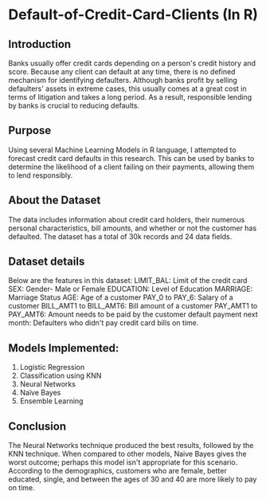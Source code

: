 # Default-of-Credit-Card-Clients (In R)

## Introduction
Banks usually offer credit cards depending on a person's credit history and score. Because any client can default at any time, there is no defined mechanism for identifying defaulters. Although banks profit by selling defaulters' assets in extreme cases, this usually comes at a great cost in terms of litigation and takes a long period. As a result, responsible lending by banks is crucial to reducing defaults.

## Purpose
Using several Machine Learning Models in R language, I attempted to forecast credit card defaults in this research. This can be used by banks to determine the likelihood of a client failing on their payments, allowing them to lend responsibly.
 
## About the Dataset
The data includes information about credit card holders, their numerous personal characteristics, bill amounts, and whether or not the customer has defaulted. The dataset has a total of 30k records and 24 data fields.

## Dataset details
Below are the features in this dataset:
LIMIT_BAL: Limit of the credit card
SEX: Gender- Male or Female
EDUCATION: Level of Education
MARRIAGE: Marriage Status
AGE: Age of a customer
PAY_0 to PAY_6: Salary of a customer
BILL_AMT1 to BILL_AMT6: Bill amount of a customer
PAY_AMT1 to PAY_AMT6: Amount needs to be paid by the customer
default payment next month: Defaulters who didn't pay credit card bills on time.

## Models Implemented:
1) Logistic Regression
2) Classification using KNN
3) Neural Networks
4) Naïve Bayes
5) Ensemble Learning

## Conclusion
The Neural Networks technique produced the best results, followed by the KNN technique. When compared to other models, Naive Bayes gives the worst outcome; perhaps this model isn't appropriate for this scenario. According to the demographics, customers who are female, better educated, single, and between the ages of 30 and 40 are more likely to pay on time.
